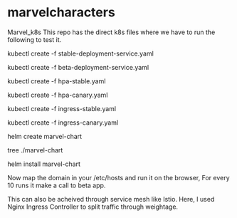 # marvelcharacters


Marvel_k8s 
 This repo has the direct k8s files where we have to run the following to test it.
 
 kubectl create -f stable-deployment-service.yaml
 
 kubectl create -f beta-deployment-service.yaml
 
 kubectl create -f hpa-stable.yaml
 
 kubectl create -f hpa-canary.yaml
 
 kubectl create -f ingress-stable.yaml
 
 kubectl create -f ingress-canary.yaml

 helm create marvel-chart

 tree ./marvel-chart
 
 helm install marvel-chart
 
 Now map the domain in your /etc/hosts and run it on the browser, For every 10 runs it make a call to beta app.

This can also be acheived through service mesh like Istio. Here, I used Nginx Ingress Controller to split traffic through weightage. 

